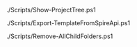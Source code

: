 ./Scripts/Show-ProjectTree.ps1

./Scripts/Export-TemplateFromSpireApi.ps1

./Scripts/Remove-AllChildFolders.ps1

